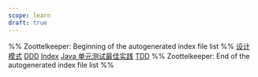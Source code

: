 ```yaml
---
scope: learn
draft: true
---
```

%% Zoottelkeeper: Beginning of the autogenerated index file list  %%
 [设计模式](设计模式.md)
 [DDD](DDD.md)
 [Index](10-ComputeScience/BACKEND/Architecture/Index.md)
 [Java 单元测试最佳实践](Java%20单元测试最佳实践.md)
 [TDD](TDD.md)
%% Zoottelkeeper: End of the autogenerated index file list  %%
